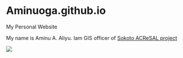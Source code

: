 # Aminuoga.github.io
My Personal Website

My name is Aminu A. Aliyu. Iam GIS officer of [Sokoto ACReSAL project](https://acresal.gov.ng/?page_id=384)

![](https://acresal.gov.ng/wp-content/uploads/2023/05/@UnSiAxI7Wgn-bCY-747x560.jpg)